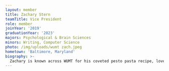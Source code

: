 ```yaml
---
layout: member
title: Zachary Stern
teamTitle: Vice President
role: member
joinYear: '2019'
graduationYear: '2023'
majors: Psychological & Brain Sciences
minors: Writing, Computer Science
photo: /img/uploads/wumt zach.jpeg
hometown: 'Baltimore, Maryland'
biography: >-
  Zachary is known across WUMT for his coveted pesto pasta recipe, love for Thanksgiving, and frustration that Sunday practices almost always overlap with Ravens games. His biggest fears are stinkbugs and injustice. He joined mock trial to conquer them both.
---
```

